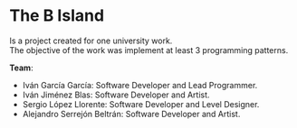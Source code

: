 # **The B Island**

Is a project created for one university work.  
The objective of the work was implement at least 3 programming patterns.

 **Team**:   
* Iván García García: Software Developer and Lead Programmer.   
* Iván Jiménez Blas: Software Developer and Artist.  
* Sergio López Llorente: Software Developer and Level Designer.  
* Alejandro Serrejón Beltrán: Software Developer and Artist.  
